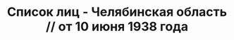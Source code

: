 ---
title: Список лиц - Челябинская область // от 10 июня 1938 года
description: РГАСПИ, ф.17, оп.171, дело 417, лист 14
images:
- /disk/pictures/v09/17-171-417-014.jpg
- /disk/pictures/v09/17-171-417-015.jpg
- /disk/pictures/v09/17-171-417-016.jpg
- /disk/pictures/v09/17-171-417-017.jpg
---